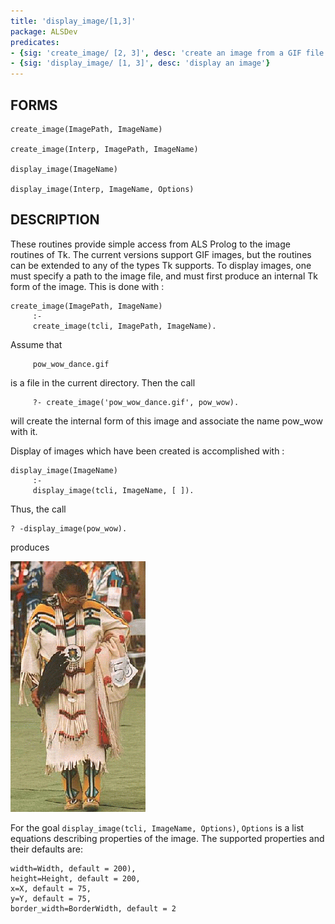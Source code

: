 ```yaml
---
title: 'display_image/[1,3]'
package: ALSDev
predicates:
- {sig: 'create_image/ [2, 3]', desc: 'create an image from a GIF file'}
- {sig: 'display_image/ [1, 3]', desc: 'display an image'}
---
```


## FORMS
```
create_image(ImagePath, ImageName)

create_image(Interp, ImagePath, ImageName)

display_image(ImageName)

display_image(Interp, ImageName, Options)
```
## DESCRIPTION

These routines provide simple access from ALS Prolog to the image routines of Tk. The current versions support GIF images, but the routines can be extended to any of the types Tk supports. To display images, one must specify a path to the image file, and must first produce an internal Tk form of the image. This is done with :
```
create_image(ImagePath, ImageName)
     :-
     create_image(tcli, ImagePath, ImageName).
```
Assume that
```
     pow_wow_dance.gif
```
is a file in the current directory. Then the call
```
     ?- create_image('pow_wow_dance.gif', pow_wow).
```
will create the internal form of this image and associate the name pow_wow with it. 

Display of images which have been created is accomplished with :
```
display_image(ImageName)
     :-
     display_image(tcli, ImageName, [ ]).
```
Thus, the call
```
? -display_image(pow_wow).
```
produces

![](images/pow_wow_dancer.gif)

For the goal `display_image(tcli, ImageName, Options)`, `Options` is a list equations describing properties of the image.  The supported properties and their defaults are:
```
width=Width, default = 200),
height=Height, default = 200,
x=X, default = 75,
y=Y, default = 75,
border_width=BorderWidth, default = 2
```

